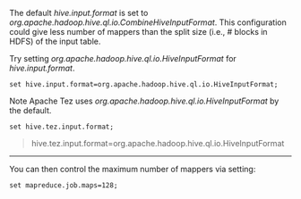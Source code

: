<!-- 
  Hivemall: Hive scalable Machine Learning Library
  
  Licensed under the Apache License, Version 2.0 (the "License");
  you may not use this file except in compliance with the License.
  You may obtain a copy of the License at
  
          http://www.apache.org/licenses/LICENSE-2.0
          
  Unless required by applicable law or agreed to in writing, software
  distributed under the License is distributed on an "AS IS" BASIS,
  WITHOUT WARRANTIES OR CONDITIONS OF ANY KIND, either express or implied.
  See the License for the specific language governing permissions and
  limitations under the License.
-->

The default _hive.input.format_ is set to _org.apache.hadoop.hive.ql.io.CombineHiveInputFormat_.
This configuration could give less number of mappers than the split size (i.e., # blocks in HDFS) of the input table.

Try setting _org.apache.hadoop.hive.ql.io.HiveInputFormat_ for _hive.input.format_.
```
set hive.input.format=org.apache.hadoop.hive.ql.io.HiveInputFormat;
```

Note Apache Tez uses _org.apache.hadoop.hive.ql.io.HiveInputFormat_ by the default.
```
set hive.tez.input.format;
``` 
> hive.tez.input.format=org.apache.hadoop.hive.ql.io.HiveInputFormat

***

You can then control the maximum number of mappers via setting:
```
set mapreduce.job.maps=128;
```